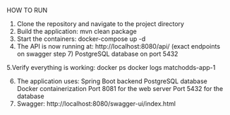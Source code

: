 HOW TO RUN

1. Clone the repository and navigate to the project directory
2. Build the application: mvn clean package
3. Start the containers: docker-compose up -d
4. The API is now running at:
   http://localhost:8080/api/ (exact endpoints on swagger step 7)
   PostgreSQL database on port 5432
   
5.Verify everything is working:
   docker ps
   docker logs matchodds-app-1  
   
6. The application uses:
   Spring Boot backend
   PostgreSQL database
   Docker containerization
   Port 8081 for the web server
   Port 5432 for the database
7. Swagger: http://localhost:8080/swagger-ui/index.html
   

   

   

